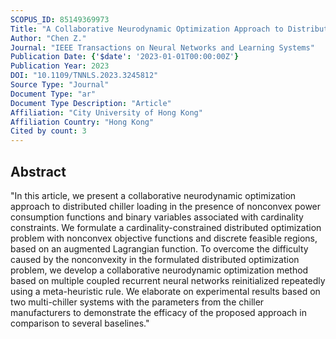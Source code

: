 ```yaml
---
SCOPUS_ID: 85149369973
Title: "A Collaborative Neurodynamic Optimization Approach to Distributed Chiller Loading"
Author: "Chen Z."
Journal: "IEEE Transactions on Neural Networks and Learning Systems"
Publication Date: {'$date': '2023-01-01T00:00:00Z'}
Publication Year: 2023
DOI: "10.1109/TNNLS.2023.3245812"
Source Type: "Journal"
Document Type: "ar"
Document Type Description: "Article"
Affiliation: "City University of Hong Kong"
Affiliation Country: "Hong Kong"
Cited by count: 3
---
```


## Abstract
"In this article, we present a collaborative neurodynamic optimization approach to distributed chiller loading in the presence of nonconvex power consumption functions and binary variables associated with cardinality constraints. We formulate a cardinality-constrained distributed optimization problem with nonconvex objective functions and discrete feasible regions, based on an augmented Lagrangian function. To overcome the difficulty caused by the nonconvexity in the formulated distributed optimization problem, we develop a collaborative neurodynamic optimization method based on multiple coupled recurrent neural networks reinitialized repeatedly using a meta-heuristic rule. We elaborate on experimental results based on two multi-chiller systems with the parameters from the chiller manufacturers to demonstrate the efficacy of the proposed approach in comparison to several baselines."
